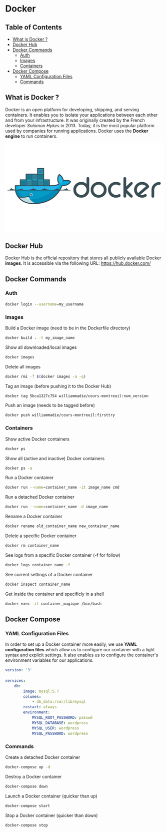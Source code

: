 # Docker

## Table of Contents

- [What is Docker ?](#what-is-docker)
- [Docker Hub](#docker-hub)
- [Docker Commands](#docker-commands)
    - [Auth](#auth)
    - [Images](#images)
    - [Containers](#containers)
- [Docker Compose](#docker-compose)
    - [YAML Configuration Files](#yaml-configuration-files)
    - [Commands](#commands)

## What is Docker ?

Docker is an open platform for developing, shipping, and serving containers. It enables you to isolate your applications between each other and from your infrastructure. It was originally created by the French developer *Solomon Hykes* in 2013. Today, it is the most popular platform used by companies for running applications. Docker uses the **Docker engine** to run containers.

![img_1](/networks/docker/resources/logo.jpg)

## Docker Hub

Docker Hub is the official repository that stores all publicly available Docker **images**. It is accessible via the following URL: https://hub.docker.com/

## Docker Commands

### Auth

```bash
docker login --username=my_username
```

### Images

Build a Docker image (need to be in the Dockerfile directory)
```bash
docker build . -t my_image_name
```

Show all downloaded/local images
```bash
docker images
```

Delete all images
```bash
docker rmi -f $(docker images -a -q)
```

Tag an image (before pushing it to the Docker Hub)
```bash
docker tag 5bca1327c754 williammadie/cours-montreuil:num_version
```

Push an image (needs to be tagged before)
```bash
docker push williammadie/cours-montreuil:firsttry
```

### Containers

Show active Docker containers
```bash
docker ps
```

Show all (active and inactive) Docker containers 
```bash
docker ps -a
```

Run a Docker container
```bash
docker run --name=container_name -it image_name cmd
```

Run a detached Docker container
```bash
docker run --name=container_name -d image_name
```

Rename a Docker container
```bash
docker rename old_container_name new_container_name
```

Delete a specific Docker container
```bash
docker rm container_name
```

See logs from a specific Docker container (-f for follow)
```bash
docker logs container_name -f
```

See current settings of a Docker container
```bash
docker inspect container_name
```

Get inside the container and specificly in a shell
```bash
docker exec -it container_magique /bin/bash
```

## Docker Compose

### YAML Configuration Files

In order to set up a Docker container more easily, we use **YAML configuration files** which allow us to configure our container with a light syntax and explicit settings. It also enables us to configure the container's environment variables for our applications.

```yaml
version: '3'

services:
    db:
        image: mysql:5.7
        columes:
            - db_data:/var/lib/mysql
        restart: always
        environment:
            MYSQL_ROOT_PASSWORD: passwd
            MYSQL_DATABASE: wordpress
            MYSQL_USER: wordpress
            MYSQL_PASSWORD: wordpress
```

### Commands

Create a detached Docker container
```bash
docker-compose up -d
```

Destroy a Docker container
```bash
docker-compose down
```

Launch a Docker container (quicker than up)
```bash
docker-compose start
```

Stop a Docker container (quicker than down)
```bash
docker-compose stop
```

